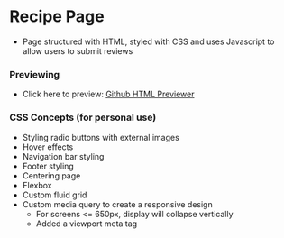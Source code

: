 # Recipe Page

- Page structured with HTML, styled with CSS and uses Javascript to allow users to submit reviews

### Previewing
- Click here to preview: [Github HTML Previewer](
 http://htmlpreview.github.io/?https://github.com/sashadev-sky/Recipe-Page/blob/master/forms_exercise.html)


### CSS Concepts (for personal use)
- Styling radio buttons with external images
- Hover effects
- Navigation bar styling
- Footer styling
- Centering page
- Flexbox
- Custom fluid grid
- Custom media query to create a responsive design
  - For screens <= 650px, display will collapse vertically
  - Added a viewport meta tag
